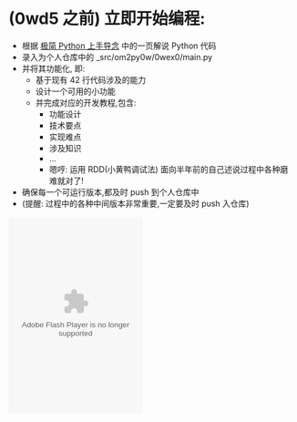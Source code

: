 # (0wd5 之前) 立即开始编程:
- 根据 [极简 Python 上手导念](http://wiki.zoomquiet.io/pythonic/MinimalistPyStart)  中的一页解说 Python 代码  
- 录入为个人仓库中的 _src/om2py0w/0wex0/main.py  
- 并将其功能化, 即:
	- 基于现有 42 行代码涉及的能力
	- 设计一个可用的小功能
	- 并完成对应的开发教程,包含:
		- 功能设计
		- 技术要点
		- 实现难点
		- 涉及知识
		- ...
		- 嗯哼: 运用 RDD(小黄鸭调试法) 面向半年前的自己述说过程中各种磨难就对了!
- 确保每一个可运行版本,都及时 push 到个人仓库中
- (提醒: 过程中的各种中间版本非常重要,一定要及时 push 入仓库)

<embed src="http://www.xiami.com/widget/52349608_169617_235_346_FF8719_494949/albumPlayer.swf" type="application/x-shockwave-flash" width="235" height="346" wmode="transparent"></embed>